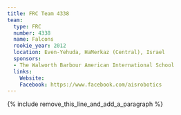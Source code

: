 ```yaml
---
title: FRC Team 4338
team:
  type: FRC
  number: 4338
  name: Falcons
  rookie_year: 2012
  location: Even-Yehuda, HaMerkaz (Central), Israel
  sponsors:
  - The Walworth Barbour American International School
  links:
    Website:
    Facebook: https://www.facebook.com/aisrobotics
---
```


{% include remove_this_line_and_add_a_paragraph %}